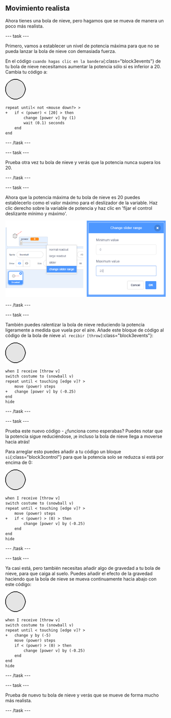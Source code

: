 ## Movimiento realista

Ahora tienes una bola de nieve, pero hagamos que se mueva de manera un poco más realista.

--- task ---

Primero, vamos a establecer un nivel de potencia máxima para que no se pueda lanzar la bola de nieve con demasiada fuerza.

En el código `cuando hagas clic en la bandera`{:class="block3events"} de tu bola de nieve necesitamos aumentar la potencia sólo si es inferior a 20. Cambia tu código a:

![objeto bola de nieve](images/snowball-sprite.png)

```blocks3
repeat until< not <mouse down?> >
+   if < (power) < [20] > then
        change [power v] by (1)
        wait (0.1) seconds
    end
end
```

--- /task ---

--- task ---

Prueba otra vez tu bola de nieve y verás que la potencia nunca supera los 20.

--- /task ---

--- task ---

Ahora que la potencia máxima de tu bola de nieve es 20 puedes establecerlo como el valor máximo para el deslizador de la variable. Haz clic derecho sobre la variable de potencia y haz clic en 'fijar el control deslizante mínimo y máximo'.

![mín máx del rango del deslizador](images/snow-minmax.png)


--- /task ---

--- task ---

También puedes ralentizar la bola de nieve reduciendo la potencia ligeramente a medida que vuela por el aire. Añade este bloque de código al código de la bola de nieve `al recibir [throw]`:class="block3events"}:

![objeto bola de nieve](images/snowball-sprite.png)

```blocks3
when I receive [throw v]
switch costume to (snowball v)
repeat until < touching [edge v]? >
    move (power) steps
+   change [power v] by (-0.25)
end
hide
```

--- /task ---


--- task ---

Prueba este nuevo código - ¿funciona como esperabas? Puedes notar que la potencia sigue reduciéndose, ¡e incluso la bola de nieve llega a moverse hacia atrás!

Para arreglar esto puedes añadir a tu código un bloque `si`{:class="block3control"} para que la potencia solo se reduzca si está por encima de 0:

![objeto bola de nieve](images/snowball-sprite.png)

```blocks3
when I receive [throw v]
switch costume to (snowball v)
repeat until < touching [edge v]? >
    move (power) steps
+   if < (power) > (0) > then
        change [power v] by (-0.25)
    end
end
hide
```

--- /task ---

--- task ---

Ya casi está, pero también necesitas añadir algo de gravedad a tu bola de nieve, para que caiga al suelo. Puedes añadir el efecto de la gravedad haciendo que la bola de nieve se mueva continuamente hacia abajo con este código:

![objeto bola de nieve](images/snowball-sprite.png)

```blocks3
when I receive [throw v]
switch costume to (snowball v)
repeat until < touching [edge v]? >
+   change y by (-5)
    move (power) steps
    if < (power) > (0) > then
        change [power v] by (-0.25)
    end
end
hide
```

--- /task ---

--- task ---

Prueba de nuevo tu bola de nieve y verás que se mueve de forma mucho más realista.

--- /task ---

